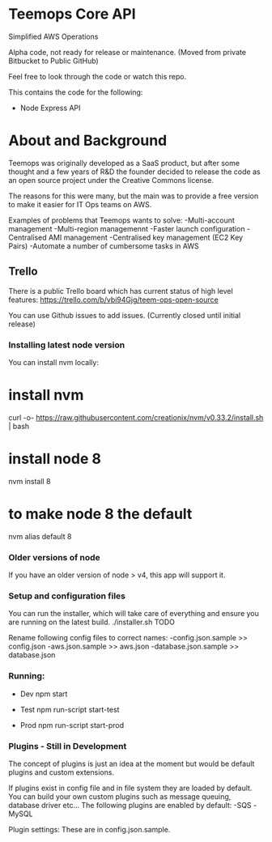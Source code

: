 # Teemops Core API #
Simplified AWS Operations

Alpha code, not ready for release or maintenance.
(Moved from private Bitbucket to Public GitHub)

Feel free to look through the code or watch this repo.

This contains the code for the following:
- Node Express API

# About and Background #
Teemops was originally developed as a SaaS product, but after some thought and a few years of R&D the founder decided to 
release the code as an open source project under the Creative Commons license.

The reasons for this were many, but the main was to provide a free version to make it easier for IT Ops teams on AWS.

Examples of problems that Teemops wants to solve:
-Multi-account management
-Multi-region managemennt
-Faster launch configuration
-Centralised AMI management
-Centralised key management (EC2 Key Pairs)
-Automate a number of cumbersome tasks in AWS

## Trello 

There is a public Trello board which has current status of high level features:
https://trello.com/b/vbi94Gjg/teem-ops-open-source

You can use Github issues to add issues. (Currently closed until initial release)

### Installing latest node version ###

You can install nvm locally:
# install nvm
curl -o- https://raw.githubusercontent.com/creationix/nvm/v0.33.2/install.sh | bash

# install node 8
nvm install 8

# to make node 8 the default
nvm alias default 8

### Older versions of node

If you have an older version of node > v4, this app will support it. 

### Setup and configuration files
You can run the installer, which will take care of everything and ensure you are running on the latest build.
 ./installer.sh
TODO

Rename following config files to correct names:
-config.json.sample >> config.json
-aws.json.sample >> aws.json
-database.json.sample >> database.json

### Running:
* Dev
npm start

* Test
npm run-script start-test

* Prod
npm run-script start-prod

### Plugins - Still in Development
The concept of plugins is just an idea at the moment but would be default plugins and custom extensions.

If plugins exist in config file and in file system they are loaded by default. You can build your own custom plugins such as message queuing, database driver etc...
The following plugins are enabled by default:
-SQS
-MySQL

Plugin settings:
These are in config.json.sample.
